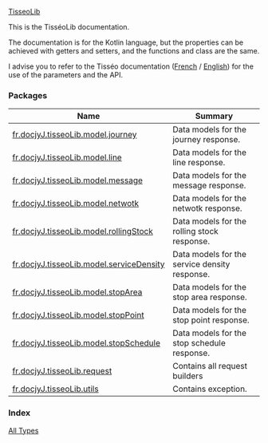 [TisseoLib](./index.md)

This is the TisséoLib documentation.

The documentation is for the Kotlin language,
but the properties can be achieved with getters and setters,
and the functions and class are the same.

I advise you to refer to the Tisséo documentation
([French](https://data.toulouse-metropole.fr/explore/dataset/api-temps-reel-tisseo/files/49e228dcbd2c1b82b4c15fcbd18c52d7/download/) / [English](https://data.toulouse-metropole.fr/explore/dataset/api-temps-reel-tisseo/files/e063e40de3c514dc1994e0adb1029250/download/))
for the use of the parameters and the API.

### Packages

| Name | Summary |
|---|---|
| [fr.docjyJ.tisseoLib.model.journey](fr.docjy-j.tisseo-lib.model.journey/index.md) | Data models for the journey response. |
| [fr.docjyJ.tisseoLib.model.line](fr.docjy-j.tisseo-lib.model.line/index.md) | Data models for the line response. |
| [fr.docjyJ.tisseoLib.model.message](fr.docjy-j.tisseo-lib.model.message/index.md) | Data models for the message response. |
| [fr.docjyJ.tisseoLib.model.netwotk](fr.docjy-j.tisseo-lib.model.netwotk/index.md) | Data models for the netwotk response. |
| [fr.docjyJ.tisseoLib.model.rollingStock](fr.docjy-j.tisseo-lib.model.rolling-stock/index.md) | Data models for the rolling stock response. |
| [fr.docjyJ.tisseoLib.model.serviceDensity](fr.docjy-j.tisseo-lib.model.service-density/index.md) | Data models for the service density response. |
| [fr.docjyJ.tisseoLib.model.stopArea](fr.docjy-j.tisseo-lib.model.stop-area/index.md) | Data models for the stop area response. |
| [fr.docjyJ.tisseoLib.model.stopPoint](fr.docjy-j.tisseo-lib.model.stop-point/index.md) | Data models for the stop point response. |
| [fr.docjyJ.tisseoLib.model.stopSchedule](fr.docjy-j.tisseo-lib.model.stop-schedule/index.md) | Data models for the stop schedule response. |
| [fr.docjyJ.tisseoLib.request](fr.docjy-j.tisseo-lib.request/index.md) | Contains all request builders |
| [fr.docjyJ.tisseoLib.utils](fr.docjy-j.tisseo-lib.utils/index.md) | Contains exception. |

### Index

[All Types](alltypes/index.md)